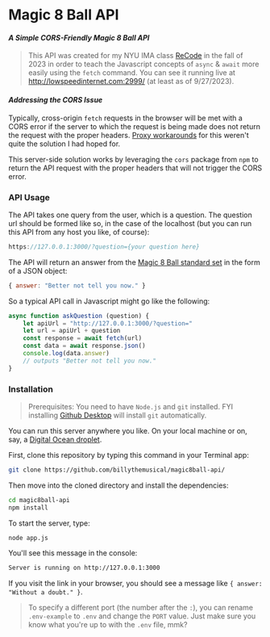# Magic 8 Ball API 

#### *A Simple CORS-Friendly Magic 8 Ball API*

>This API was created for my NYU IMA class [ReCode](https://billythemusical.github.io/recode-fa23) in the fall of 2023 in order to teach the Javascript concepts of `async` & `await` more easily using the `fetch` command. You can see it running live at http://lowspeedinternet.com:2999/ (at least as of 9/27/2023).

#### *Addressing the CORS Issue*  

Typically, cross-origin `fetch` requests in the browser will be met with a CORS error if the server to which the request is being made does not return the request with the proper headers. [Proxy workarounds](https://cors-anywhere.herokuapp.com/) for this weren't quite the solution I had hoped for.  

This server-side solution works by leveraging the `cors` package from `npm` to return the API request with the proper headers that will not trigger the CORS error.  

### API Usage

The API takes one query from the user, which is a question. The question url should be formed like so, in the case of the localhost (but you can run this API from any host you like, of course):
```js
https://127.0.0.1:3000/?question={your question here}
``` 
The API will return an answer from the [Magic 8 Ball standard set](https://magic-8ball.com/magic-8-ball-answers/) in the form of a JSON object:
```js
{ answer: "Better not tell you now." }
```
So a typical API call in Javascript might go like the following:
```js
async function askQuestion (question) {
    let apiUrl = "http://127.0.0.1:3000/?question="
    let url = apiUrl + question
    const response = await fetch(url)
    const data = await response.json()
    console.log(data.answer)
    // outputs "Better not tell you now."
}
```
### Installation

>Prerequisites: You need to have `Node.js` and `git` installed. FYI installing [Github Desktop](https://desktop.github.com/) will install `git` automatically.  

You can run this server anywhere you like. On your local machine or on, say, a [Digital Ocean droplet](https://m.do.co/c/489f0e4c7d15). 

First, clone this repository by typing this command in your Terminal app:
```bash
git clone https://github.com/billythemusical/magic8ball-api/
```

Then move into the cloned directory and install the dependencies:
```bash
cd magic8ball-api
npm install
```
To start the server, type:
```bash
node app.js
```
You'll see this message in the console:
```bash
Server is running on http://127.0.0.1:3000
```

If you visit the link in your browser, you should see a message like `{ answer: "Without a doubt." }`.  

>To specify a different port (the number after the `:`), you can rename `.env-example` to `.env` and change the `PORT` value. Just make sure you know what you're up to with the `.env` file, mmk?